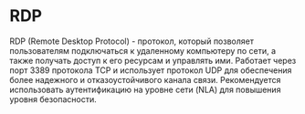 # RDP

RDP (Remote Desktop Protocol) - протокол, который позволяет пользователям подключаться к удаленному компьютеру по сети, а также получать доступ к его ресурсам и управлять ими. Работает через порт 3389 протокола TCP и использует протокол UDP для обеспечения более надежного и отказоустойчивого канала связи. Рекомендуется использовать аутентификацию на уровне сети (NLA) для повышения уровня безопасности.

